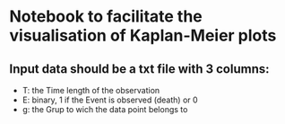 # Notebook to facilitate the visualisation of Kaplan-Meier plots
## Input data should be a txt file with 3 columns:

<ul>
  <li>T: the Time length of the observation</li>
  <li>E: binary, 1 if the Event is observed (death) or 0</li>
  <li>g: the Grup to wich the data point belongs to</li>
</ul>